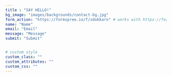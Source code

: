 ```yaml
---
title : "SAY HELLO!"
bg_image: "images/backgrounds/contact-bg.jpg"
form_action: "https://formspree.io/f/xdobkarn" # works with https://formspree
name: "Name"
email: "Email"
message: "Message"
submit: "Submit"


# custom style
custom_class: ""
custom_attributes: ""
custom_css: ""
---
```

